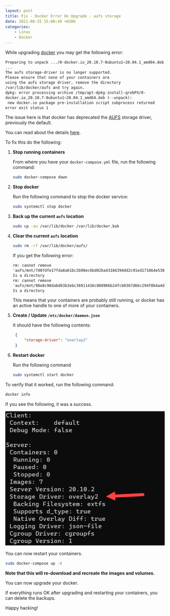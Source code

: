 ```yaml
---
layout: post
title: Fix - Docker Error On Upgrade - aufs storage
date: 2021-08-25 15:00:49 +0300
categories:
    - Linux
    - Docker
---
```

While upgrading [docker](https://www.docker.com/) you may get the following error:

```plaintext
Preparing to unpack .../0-docker.io_20.10.7-0ubuntu1~20.04.1_amd64.deb ...
The aufs storage-driver is no longer supported.
Please ensure that none of your containers are
using the aufs storage driver, remove the directory
/var/lib/docker/aufs and try again.
dpkg: error processing archive /tmp/apt-dpkg-install-qrebPX/0-docker.io_20.10.7-0ubuntu1~20.04.1_amd64.deb (--unpack):
 new docker.io package pre-installation script subprocess returned error exit status 1
```

The issue here is that docker has deprecated the [AUFS](https://docs.docker.com/storage/storagedriver/aufs-driver/) storage driver, previously the default.

You can read about the details [here](https://docs.docker.com/storage/storagedriver/overlayfs-driver/).

To fix this do the following:

1. **Stop running containers**

    From where you have your `docker-compose.yml` file, run the following command: 
    
    ```bash
    sudo docker-compose down
    ```
    
2. **Stop docker**
    
    Run the following command to stop the docker service:
    
    ```bash
    sudo systemctl stop docker
    ```

3. **Back up the current `aufs` location**

    ```bash
    sudo cp -au /var/lib/docker /var/lib/docker.bak
    ```
    
4. **Clear the current `aufs` location**

    ```bash
    sudo rm -rf /var/lib/docker/aufs/
    ```

    
    If you get the following error:
    
    ```plaintext
    rm: cannot remove 'aufs/mnt/7d07dfe17fda8a61bc2b90ec6bd02ba43166394dd2c91ed171864e5389ab8103': Is a directory
    rm: cannot remove 'aufs/mnt/98e8c98dabd63b3ebc36911416c808966b24fcb0367d66c294f0b4a4da273bed': Is a directory
    ```

    
    This means that your containers are probably still running, or docker has an active handle to one of more of your containers.
    
5. **Create / Update `/etc/docker/daemon.json`**

    It should have the following contents:
    
   ```json
    {
        "storage-driver": "overlay2"
    }
    ```
6. **Restart docker**

    Run the following command
    
    ```bash
    sudo systemctl start docker
    ```

To verify that it worked, run the following command:

```bash
docker info
```

If you see the following, it was a success.

![](../images/2021/08/DockerInfo.png)

You can now restart your containers.

```bash
sudo docker-compose up -d
```

**Note that this will re-download and recreate the images and volumes.**

You can now upgrade your docker.

If everything runs OK after upgrading and restarting your containers, you can delete the backups.

Happy hacking!